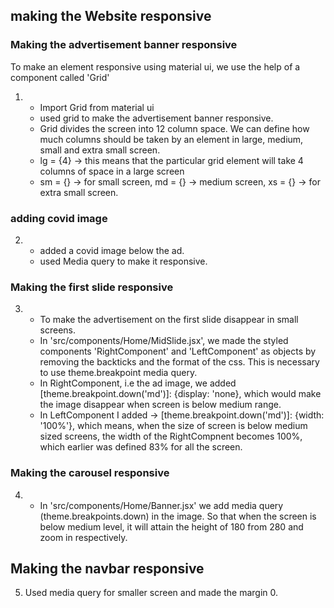 ## making the Website responsive

### Making the advertisement banner responsive
To make an element responsive using material ui, we use the help of a  component called 'Grid'
1.  - Import Grid from material ui
    - used grid to make the advertisement banner responsive.
    - Grid divides the screen into 12 column space. We can define how much columns should be taken by an element in large, medium, small and extra small screen.
    - lg = {4}  -> this means that the particular grid element will take 4 columns of space in a large screen
    - sm = {}   -> for small screen, md = {} -> medium screen, xs = {} -> for extra small screen.

### adding covid image 
2.  - added a covid image below the ad.
    - used Media query to make it responsive.

### Making the first slide responsive
3.  - To make the advertisement on the first slide disappear in small screens.
    - In 'src/components/Home/MidSlide.jsx', we made the styled components 'RightComponent' and 'LeftComponent' as objects by removing the backticks and the format of the css. This is necessary to use theme.breakpoint media query.
    - In RightComponent, i.e the ad image, we added [theme.breakpoint.down('md')]: {display: 'none}, which would make the image disappear when screen is below medium range.
    - In LeftComponent I added -> [theme.breakpoint.down('md')]: {width: '100%'}, which means, when the size of screen is below medium sized screens, the width of the RightCompnent becomes 100%, which earlier was defined 83% for all the screen. 

### Making the carousel responsive
4.   - In 'src/components/Home/Banner.jsx' we add media query (theme.breakpoints.down) in the image. So that when the screen is below medium level, it will attain the height of 180 from 280 and zoom in respectively.

## Making the navbar responsive
5. Used media query for smaller screen and made the margin 0.